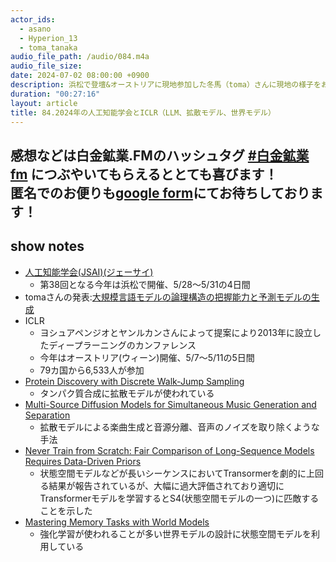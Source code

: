 ```yaml
---
actor_ids:
  - asano
  - Hyperion_13
  - toma_tanaka
audio_file_path: /audio/084.m4a
audio_file_size: 
date: 2024-07-02 08:00:00 +0900
description: 浜松で登壇&オーストリアに現地参加した冬馬（toma）さんに現地の様子をお話してもらいました
duration: "00:27:16"
layout: article
title: 84.2024年の人工知能学会とICLR（LLM、拡散モデル、世界モデル）
---
```

感想などは白金鉱業.FMのハッシュタグ [#白金鉱業fm](https://twitter.com/search?q=%23%E7%99%BD%E9%87%91%E9%89%B1%E6%A5%ADfm&src=typed_query) につぶやいてもらえるととても喜びます！  
匿名でのお便りも[google form](https://forms.gle/pRVNhjrhk8F88T228)にてお待ちしております！  
---

## show notes
 - [人工知能学会(JSAI)(ジェーサイ)](https://confit.atlas.jp/guide/event/jsai2024/top)
    - 第38回となる今年は浜松で開催、5/28～5/31の4日間
 - tomaさんの発表:[大規模言語モデルの論理構造の把握能力と予測モデルの生成](https://confit.atlas.jp/guide/event/jsai2024/subject/1B3-GS-2-03/detail?lang=ja)
 - ICLR
    - ヨシュアペンジオとヤンルカンさんによって提案により2013年に設立したディープラーニングのカンファレンス
    - 今年はオーストリア(ウィーン)開催、5/7〜5/11の5日間
    - 79カ国から6,533人が参加
 - [Protein Discovery with Discrete Walk-Jump Sampling](https://arxiv.org/abs/2306.12360)
   - タンパク質合成に拡散モデルが使われている
 - [Multi-Source Diffusion Models for Simultaneous Music Generation and Separation](https://arxiv.org/abs/2302.02257)
    - 拡散モデルによる楽曲生成と音源分離、音声のノイズを取り除くような手法
 - [Never Train from Scratch: Fair Comparison of Long-Sequence Models Requires Data-Driven Priors](https://openreview.net/pdf?id=PdaPky8MUn)
   - 状態空間モデルなどが長いシーケンスにおいてTransormerを劇的に上回る結果が報告されているが、大幅に過大評価されており適切にTransformerモデルを学習するとS4(状態空間モデルの一つ)に匹敵することを示した
 - [Mastering Memory Tasks with World Models](https://arxiv.org/abs/2403.04253)
   - 強化学習が使われることが多い世界モデルの設計に状態空間モデルを利用している